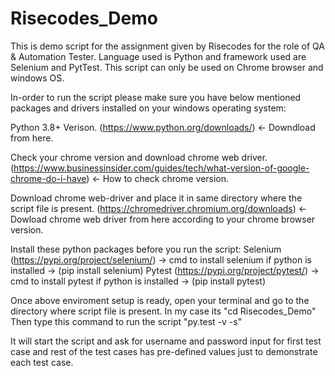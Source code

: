 # Risecodes_Demo
This is demo script for the assignment given by Risecodes for the role of QA &amp; Automation Tester. Language used is Python and framework used are Selenium and PytTest. This script can only be used on Chrome browser and windows OS.

In-order to run the script please make sure you have below mentioned packages and drivers installed on your windows operating system:

Python 3.8+ Verison. (https://www.python.org/downloads/) <- Downdload from here.

Check your chrome version and download chrome web driver. (https://www.businessinsider.com/guides/tech/what-version-of-google-chrome-do-i-have) <- How to check chrome version.

Download chrome web-driver and place it in same directory where the script file is present. (https://chromedriver.chromium.org/downloads) <- Dowload chrome web driver from here according to your chrome browser version.

Install these python packages before you run the script:
Selenium (https://pypi.org/project/selenium/) -> cmd to install selenium if python is installed -> (pip install selenium)
Pytest (https://pypi.org/project/pytest/) -> cmd to install pytest if python is installed -> (pip install pytest)

Once above enviroment setup is ready, open your terminal and go to the directory where script file is present.
In my case its "cd Risecodes_Demo"
Then type this command to run the script
"py.test -v -s"

It will start the script and ask for username and password input for first test case and rest of the test cases has pre-defined values just to demonstrate each test case.

